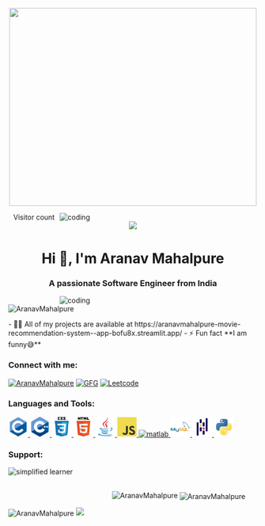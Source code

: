 <p align="center" ><span>
<img align="center" height="400" width="500" src="https://github-production-user-asset-6210df.s3.amazonaws.com/100768252/244678927-5bc24af4-441f-4a0d-bc76-f6757da06199.jpg"></p>
<img align='right' alt='coding' width='400' src='https://www.lambdatest.com/resources/images/news24.gif'> 
</span><p align="center"> 
  Visitor count<br>
  <img src="https://profile-counter.glitch.me/AranavMahalpure/count.svg" />
</p>
<h1 align="center">Hi 👋, I'm Aranav Mahalpure</h1>
<h3 align="center">A passionate Software Engineer from India</h3>
<img align="right" alt="coding" width="400" src="https://user-images.githubusercontent.com/55389276/140866485-8fb1c876-9a8f-4d6a-98dc-08c4981eaf70.gif">
<p align="left"> <img src="https://komarev.com/ghpvc/?username=AranavMahalpure&label=Profile%20views&color=0e75b6&style=flat" alt="AranavMahalpure" /> </p>
- 👨‍💻 All of my projects are available at https://aranavmahalpure-movie-recommendation-system--app-bofu8x.streamlit.app/
- ⚡ Fun fact **I am funny😅**
<h3 align="left">Connect with me:</h3>
<p align="left">
<a href="https://www.linkedin.com/in/aranav-mahalpure-463949237/" target="blank"><img align="center" src="https://raw.githubusercontent.com/rahuldkjain/github-profile-readme-generator/master/src/images/icons/Social/linked-in-alt.svg" alt="AranavMahalpure" height="30" width="40" /></a>
<a href="https://auth.geeksforgeeks.org/user/aranav1289/practice" target="blank"><img align="center" src="https://media.geeksforgeeks.org/wp-content/uploads/20200716222246/Path-219.png" alt="GFG" height="30" width="40" /></a>
<a href="https://leetcode.com/AranavMahalpure/" target="blank"><img align="center" src="https://leetcode.com/_next/static/images/logo-ff2b712834cf26bf50a5de58ee27bcef.png" alt="Leetcode" height="30" width="40" /></a>
</p>
<h3 align="left">Languages and Tools:</h3>
<p align="left"> <a href="https://www.cprogramming.com/" target="_blank" rel="noreferrer"> <img src="https://raw.githubusercontent.com/devicons/devicon/master/icons/c/c-original.svg" alt="c" width="40" height="40"/> </a> <a href="https://www.w3schools.com/cpp/" target="_blank" rel="noreferrer"> <img src="https://raw.githubusercontent.com/devicons/devicon/master/icons/cplusplus/cplusplus-original.svg" alt="cplusplus" width="40" height="40"/> </a> <a href="https://www.w3schools.com/css/" target="_blank" rel="noreferrer"> <img src="https://raw.githubusercontent.com/devicons/devicon/master/icons/css3/css3-original-wordmark.svg" alt="css3" width="40" height="40"/> </a> <a href="https://www.w3.org/html/" target="_blank" rel="noreferrer"> <img src="https://raw.githubusercontent.com/devicons/devicon/master/icons/html5/html5-original-wordmark.svg" alt="html5" width="40" height="40"/> </a> <a href="https://www.java.com" target="_blank" rel="noreferrer"> <img src="https://raw.githubusercontent.com/devicons/devicon/master/icons/java/java-original.svg" alt="java" width="40" height="40"/> </a> <a href="https://developer.mozilla.org/en-US/docs/Web/JavaScript" target="_blank" rel="noreferrer"> <img src="https://raw.githubusercontent.com/devicons/devicon/master/icons/javascript/javascript-original.svg" alt="javascript" width="40" height="40"/> </a> <a href="https://www.mathworks.com/" target="_blank" rel="noreferrer"> <img src="https://upload.wikimedia.org/wikipedia/commons/2/21/Matlab_Logo.png" alt="matlab" width="40" height="40"/> </a> <a href="https://www.mysql.com/" target="_blank" rel="noreferrer"> <img src="https://raw.githubusercontent.com/devicons/devicon/master/icons/mysql/mysql-original-wordmark.svg" alt="mysql" width="40" height="40"/> </a> <a href="https://pandas.pydata.org/" target="_blank" rel="noreferrer"> <img src="https://raw.githubusercontent.com/devicons/devicon/2ae2a900d2f041da66e950e4d48052658d850630/icons/pandas/pandas-original.svg" alt="pandas" width="40" height="40"/> </a> <a href="https://www.python.org" target="_blank" rel="noreferrer"> <img src="https://raw.githubusercontent.com/devicons/devicon/master/icons/python/python-original.svg" alt="python" width="40" height="40"/> </a> </p>
<h3 align="left">Support:</h3>
<p><a href="https://www.buymeacoffee.com/simplified"> <img align="left" src="https://cdn.buymeacoffee.com/buttons/v2/default-yellow.png" height="50" width="210" alt="simplified learner" /></a></p><br><br>
<p><img align="left" src="https://github-readme-stats.vercel.app/api/top-langs?username=AranavMahalpure&show_icons=true&locale=en&layout=compact" alt="AranavMahalpure" /></p>
<p>&nbsp;<img align="center" src="https://github-readme-stats.vercel.app/api?username=AranavMahalpure&show_icons=true&locale=en" alt="AranavMahalpure" /></p>
<img align="center" src="https://github-readme-streak-stats.herokuapp.com/?user=AranavMahalpure&" alt="AranavMahalpure" />
<img  src="https://holopin.io/@aranavmahalpure"/>
